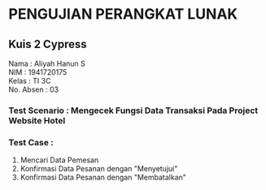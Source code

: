 # PENGUJIAN PERANGKAT LUNAK <br>

## Kuis 2 Cypress <br>

Nama : Aliyah Hanun S <br>
NIM : 1941720175 <br>
Kelas : TI 3C <br>
No. Absen : 03 <br>

### Test Scenario : Mengecek Fungsi Data Transaksi Pada Project Website Hotel <br>

### Test Case : <br>

1. Mencari Data Pemesan 
2. Konfirmasi Data Pesanan dengan "Menyetujui"
3. Konfirmasi Data Pesanan dengan "Membatalkan"
